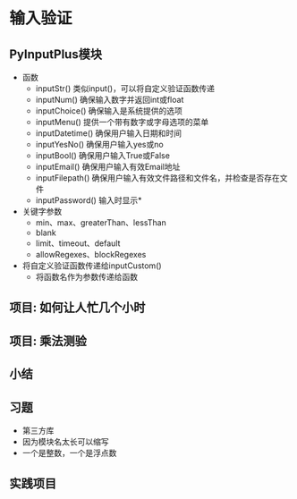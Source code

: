 # 输入验证
## PyInputPlus模块
- 函数
    - inputStr() 类似input()，可以将自定义验证函数传递
    - inputNum() 确保输入数字并返回int或float
    - inputChoice() 确保输入是系统提供的选项
    - inputMenu() 提供一个带有数字或字母选项的菜单
    - inputDatetime() 确保用户输入日期和时间
    - inputYesNo() 确保用户输入yes或no
    - inputBool() 确保用户输入True或False
    - inputEmail() 确保用户输入有效Email地址
    - inputFilepath() 确保用户输入有效文件路径和文件名，并检查是否存在文件
    - inputPassword() 输入时显示*
- 关键字参数
    - min、max、greaterThan、lessThan
    - blank
    - limit、timeout、default
    - allowRegexes、blockRegexes
- 将自定义验证函数传递给inputCustom()
    - 将函数名作为参数传递给函数
## 项目: 如何让人忙几个小时
## 项目: 乘法测验
## 小结
## 习题
- 第三方库
- 因为模块名太长可以缩写
- 一个是整数，一个是浮点数
## 实践项目